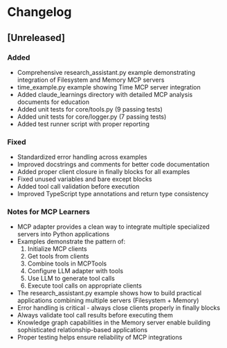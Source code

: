 # Changelog

## [Unreleased]

### Added
- Comprehensive research_assistant.py example demonstrating integration of Filesystem and Memory MCP servers
- time_example.py example showing Time MCP server integration
- Added claude_learnings directory with detailed MCP analysis documents for education
- Added unit tests for core/tools.py (9 passing tests)
- Added unit tests for core/logger.py (7 passing tests)
- Added test runner script with proper reporting

### Fixed
- Standardized error handling across examples
- Improved docstrings and comments for better code documentation
- Added proper client closure in finally blocks for all examples
- Fixed unused variables and bare except blocks
- Added tool call validation before execution
- Improved TypeScript type annotations and return type consistency

### Notes for MCP Learners
- MCP adapter provides a clean way to integrate multiple specialized servers into Python applications
- Examples demonstrate the pattern of:
  1. Initialize MCP clients
  2. Get tools from clients
  3. Combine tools in MCPTools
  4. Configure LLM adapter with tools
  5. Use LLM to generate tool calls
  6. Execute tool calls on appropriate clients
- The research_assistant.py example shows how to build practical applications combining multiple servers (Filesystem + Memory)
- Error handling is critical - always close clients properly in finally blocks
- Always validate tool call results before executing them
- Knowledge graph capabilities in the Memory server enable building sophisticated relationship-based applications
- Proper testing helps ensure reliability of MCP integrations